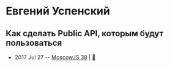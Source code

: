 # Евгений Успенский

## Как сделать Public API, которым будут пользоваться
- 2017 Jul 27 -- [MoscowJS 38](https://www.youtube.com/watch?v=MB8kUojYljY&list=PL95OM-7UObpErucQAp6BhGIH1eMWu8VvR&index=1)  | [:notebook:](https://cloud.mail.ru/public/MYgT/rUFNT3eoj)  
